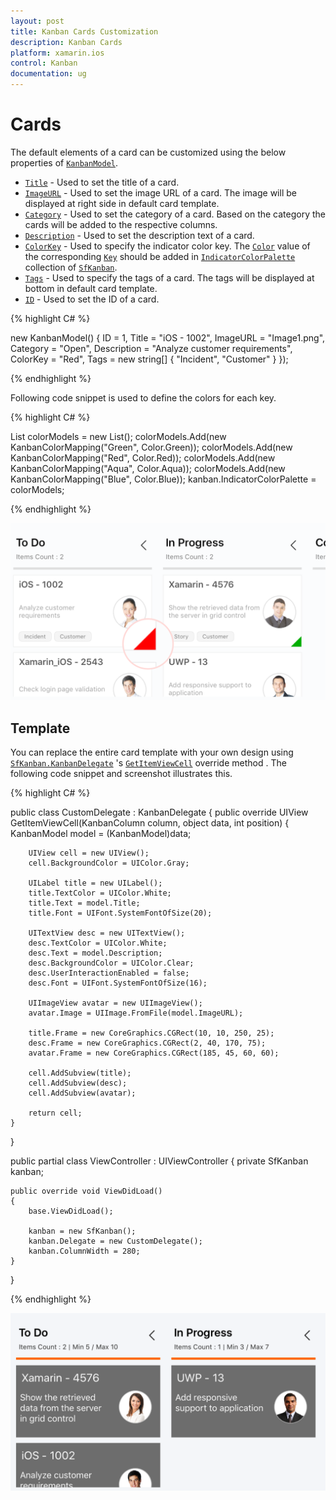 ```yaml
---
layout: post
title: Kanban Cards Customization
description: Kanban Cards
platform: xamarin.ios
control: Kanban
documentation: ug
---
```


# Cards

The default elements of a card can be customized using the below properties of [`KanbanModel`](http://help.syncfusion.com/cr/xamarin-ios/Syncfusion.SfKanban.iOS.KanbanModel.html).

* [`Title`](https://help.syncfusion.com/cr/xamarin-ios/Syncfusion.SfKanban.iOS.KanbanModel.html#Syncfusion_SfKanban_iOS_KanbanModel_Title)         - Used to set the title of a card.
* [`ImageURL`](https://help.syncfusion.com/cr/xamarin-ios/Syncfusion.SfKanban.iOS.KanbanModel.html#Syncfusion_SfKanban_iOS_KanbanModel_ImageURL)      - Used to set the image URL of a card. The image will be displayed at right side in default card template.
* [`Category`](https://help.syncfusion.com/cr/xamarin-ios/Syncfusion.SfKanban.iOS.KanbanModel.html#Syncfusion_SfKanban_iOS_KanbanModel_Category)      - Used to set the category of a card. Based on the category the cards will be added to the respective columns. 
* [`Description`](https://help.syncfusion.com/cr/xamarin-ios/Syncfusion.SfKanban.iOS.KanbanModel.html#Syncfusion_SfKanban_iOS_KanbanModel_Description)   - Used to set the description text of a card.
* [`ColorKey`](https://help.syncfusion.com/cr/xamarin-ios/Syncfusion.SfKanban.iOS.KanbanModel.html#Syncfusion_SfKanban_iOS_KanbanModel_ColorKey)      - Used to specify the indicator color key. The [`Color`](https://help.syncfusion.com/cr/xamarin-ios/Syncfusion.SfKanban.iOS.KanbanColorMapping.html#Syncfusion_SfKanban_iOS_KanbanColorMapping_Color) value of the corresponding [`Key`](https://help.syncfusion.com/cr/xamarin-ios/Syncfusion.SfKanban.iOS.KanbanColorMapping.html#Syncfusion_SfKanban_iOS_KanbanColorMapping_Key) should be added in [`IndicatorColorPalette`](https://help.syncfusion.com/cr/xamarin-ios/Syncfusion.SfKanban.iOS.SfKanban.html#Syncfusion_SfKanban_iOS_SfKanban_IndicatorColorPalette) collection of [`SfKanban`](http://help.syncfusion.com/cr/xamarin-ios/Syncfusion.SfKanban.iOS.SfKanban.html).
* [`Tags`](https://help.syncfusion.com/cr/xamarin-ios/Syncfusion.SfKanban.iOS.KanbanModel.html#Syncfusion_SfKanban_iOS_KanbanModel_Tags)          - Used to specify the tags of a card. The tags will be displayed at bottom in default card template.
* [`ID`](https://help.syncfusion.com/cr/xamarin-ios/Syncfusion.SfKanban.iOS.KanbanModel.html#Syncfusion_SfKanban_iOS_KanbanModel_ID)            - Used to set the ID of a card.

{% highlight C# %}

new KanbanModel()
{
    ID = 1,
    Title = "iOS - 1002",
    ImageURL = "Image1.png",
    Category = "Open",
    Description = "Analyze customer requirements",
    ColorKey = "Red",
    Tags = new string[] { "Incident", "Customer" }
});

{% endhighlight %}

Following code snippet is used to define the colors for each key.

{% highlight C# %}

List<KanbanColorMapping> colorModels = new List<KanbanColorMapping>();
colorModels.Add(new KanbanColorMapping("Green", Color.Green));
colorModels.Add(new KanbanColorMapping("Red", Color.Red));
colorModels.Add(new KanbanColorMapping("Aqua", Color.Aqua));
colorModels.Add(new KanbanColorMapping("Blue", Color.Blue));
kanban.IndicatorColorPalette = colorModels;

{% endhighlight %}

![Customization of cards in Xamarin.iOS Kanban](Kanban_images/CardCustomization.png)

## Template

You can replace the entire card template with your own design using [`SfKanban.KanbanDelegate`](http://help.syncfusion.com/cr/xamarin-ios/Syncfusion.SfKanban.iOS.KanbanDelegate.html) 's [`GetItemViewCell`](https://help.syncfusion.com/cr/xamarin-ios/Syncfusion.SfKanban.iOS.KanbanDelegate.html#Syncfusion_SfKanban_iOS_KanbanDelegate_GetItemViewCell) override method . The following code snippet and screenshot illustrates this.

{% highlight C# %}

public class CustomDelegate : KanbanDelegate
{
	public override UIView GetItemViewCell(KanbanColumn column, object data, int position)
	{
	    KanbanModel model = (KanbanModel)data;

		UIView cell = new UIView();
		cell.BackgroundColor = UIColor.Gray;

		UILabel title = new UILabel();
		title.TextColor = UIColor.White;
		title.Text = model.Title;
		title.Font = UIFont.SystemFontOfSize(20);

		UITextView desc = new UITextView();
		desc.TextColor = UIColor.White;
		desc.Text = model.Description;
		desc.BackgroundColor = UIColor.Clear;
		desc.UserInteractionEnabled = false;
		desc.Font = UIFont.SystemFontOfSize(16);

		UIImageView avatar = new UIImageView();
		avatar.Image = UIImage.FromFile(model.ImageURL);

		title.Frame = new CoreGraphics.CGRect(10, 10, 250, 25);
		desc.Frame = new CoreGraphics.CGRect(2, 40, 170, 75);
		avatar.Frame = new CoreGraphics.CGRect(185, 45, 60, 60);

		cell.AddSubview(title);
		cell.AddSubview(desc);
		cell.AddSubview(avatar);

		return cell;
	}
}	

public partial class ViewController : UIViewController
{
	private SfKanban kanban;

	public override void ViewDidLoad()
	{
		base.ViewDidLoad();

		kanban = new SfKanban();
		kanban.Delegate = new CustomDelegate();
		kanban.ColumnWidth = 280;
	}
}

{% endhighlight %}

![Template support for cards in Xamarin.iOS Kanban](Kanban_images/CardTemplate.png)


